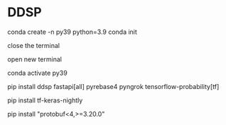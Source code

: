 # DDSP

conda create -n py39 python=3.9
conda init

close the terminal

open new terminal

conda activate py39

pip install ddsp fastapi[all] pyrebase4 pyngrok tensorflow-probability[tf]

pip install tf-keras-nightly

pip install "protobuf<4,>=3.20.0"